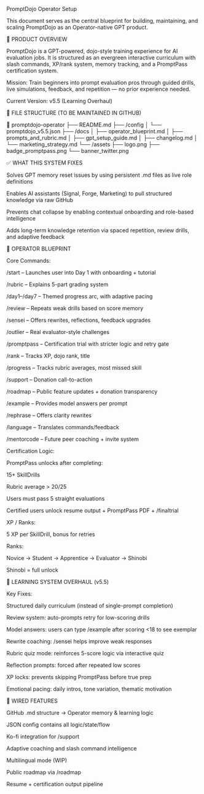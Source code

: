 PromptDojo Operator Setup

This document serves as the central blueprint for building, maintaining, and scaling PromptDojo as an Operator-native GPT product.

🧠 PRODUCT OVERVIEW

PromptDojo is a GPT-powered, dojo-style training experience for AI evaluation jobs. It is structured as an evergreen interactive curriculum with slash commands, XP/rank system, memory tracking, and a PromptPass certification system.

Mission: Train beginners into prompt evaluation pros through guided drills, live simulations, feedback, and repetition — no prior experience needed.

Current Version: v5.5 (Learning Overhaul)

🔗 FILE STRUCTURE (TO BE MAINTAINED IN GITHUB)

📁 promptdojo-operator
├── README.md
├── /config
│   └── promptdojo_v5.5.json
├── /docs
│   ├── operator_blueprint.md
│   ├── prompts_and_rubric.md
│   ├── gpt_setup_guide.md
│   ├── changelog.md
│   └── marketing_strategy.md
└── /assets
    ├── logo.png
    ├── badge_promptpass.png
    └── banner_twitter.png

✅ WHAT THIS SYSTEM FIXES

Solves GPT memory reset issues by using persistent .md files as live role definitions

Enables AI assistants (Signal, Forge, Marketing) to pull structured knowledge via raw GitHub

Prevents chat collapse by enabling contextual onboarding and role-based intelligence

Adds long-term knowledge retention via spaced repetition, review drills, and adaptive feedback

🔧 OPERATOR BLUEPRINT

Core Commands:

/start – Launches user into Day 1 with onboarding + tutorial

/rubric – Explains 5-part grading system

/day1–/day7 – Themed progress arc, with adaptive pacing

/review – Repeats weak drills based on score memory

/sensei – Offers rewrites, reflections, feedback upgrades

/outlier – Real evaluator-style challenges

/promptpass – Certification trial with stricter logic and retry gate

/rank – Tracks XP, dojo rank, title

/progress – Tracks rubric averages, most missed skill

/support – Donation call-to-action

/roadmap – Public feature updates + donation transparency

/example – Provides model answers per prompt

/rephrase – Offers clarity rewrites

/language – Translates commands/feedback

/mentorcode – Future peer coaching + invite system

Certification Logic:

PromptPass unlocks after completing:

15+ SkillDrills

Rubric average > 20/25

Users must pass 5 straight evaluations

Certified users unlock resume output + PromptPass PDF + /finaltrial

XP / Ranks:

5 XP per SkillDrill, bonus for retries

Ranks:

Novice → Student → Apprentice → Evaluator → Shinobi

Shinobi = full unlock

🧠 LEARNING SYSTEM OVERHAUL (v5.5)

Key Fixes:

Structured daily curriculum (instead of single-prompt completion)

Review system: auto-prompts retry for low-scoring drills

Model answers: users can type /example after scoring <18 to see exemplar

Rewrite coaching: /sensei helps improve weak responses

Rubric quiz mode: reinforces 5-score logic via interactive quiz

Reflection prompts: forced after repeated low scores

XP locks: prevents skipping PromptPass before true prep

Emotional pacing: daily intros, tone variation, thematic motivation

🔌 WIRED FEATURES

GitHub .md structure → Operator memory & learning logic

JSON config contains all logic/state/flow

Ko-fi integration for /support

Adaptive coaching and slash command intelligence

Multilingual mode (WIP)

Public roadmap via /roadmap

Resume + certification output pipeline

